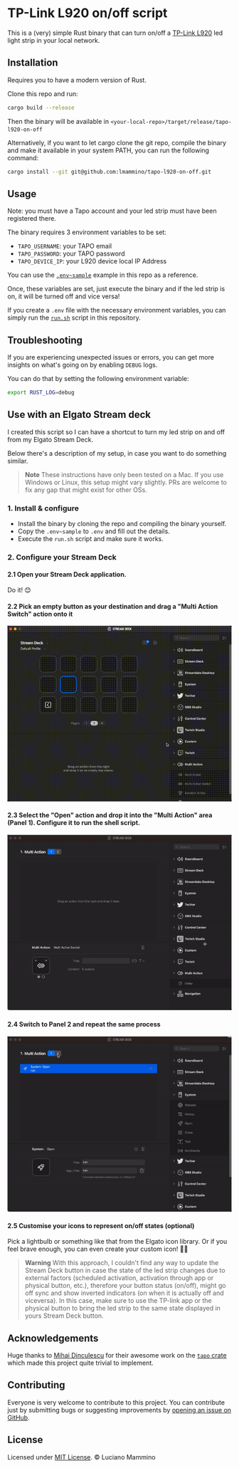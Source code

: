 # TP-Link L920 on/off script

This is a (very) simple Rust binary that can turn on/off a [TP-Link L920](https://www.tp-link.com/uk/home-networking/smart-bulb/tapo-l920-5/) led light strip in your local network.


## Installation

Requires you to have a modern version of Rust.

Clone this repo and run:

```bash
cargo build --release
```

Then the binary will be available in `<your-local-repo>/target/release/tapo-l920-on-off`

Alternatively, if you want to let cargo clone the git repo, compile the binary and make it available in your system PATH, you can run the following command:

```bash
cargo install --git git@github.com:lmammino/tapo-l920-on-off.git
```


## Usage

Note: you must have a Tapo account and your led strip must have been registered there.

The binary requires 3 environment variables to be set:

- `TAPO_USERNAME`: your TAPO email
- `TAPO_PASSWORD`: your TAPO password
- `TAPO_DEVICE_IP`: your L920 device local IP Address

You can use the [`.env~sample`](/.env~sample) example in this repo as a reference.

Once, these variables are set, just execute the binary and if the led strip is on, it will be turned off and vice versa!

If you create a `.env` file with the necessary environment variables, you can simply run the [`run.sh`](/run.sh) script in this repository.


## Troubleshooting

If you are experiencing unexpected issues or errors, you can get more insights on what's going on by enabling `DEBUG` logs.

You can do that by setting the following environment variable:

```bash
export RUST_LOG=debug
```


## Use with an Elgato Stream deck

I created this script so I can have a shortcut to turn my led strip on and off from my Elgato Stream Deck.

Below there's a description of my setup, in case you want to do something similar.

> **Note**
> These instructions have only been tested on a Mac. If you use Windows or Linux, this setup might vary slightly. PRs are welcome to fix any gap that might exist for other OSs.

### 1. Install & configure

- Install the binary by cloning the repo and compiling the binary yourself.
- Copy the `.env~sample` to `.env` and fill out the details.
- Execute the `run.sh` script and make sure it works.

### 2. Configure your Stream Deck

#### 2.1 Open your Stream Deck application.

Do it! 😊

#### 2.2 Pick an empty button as your destination and drag a "Multi Action Switch" action onto it

![Drag and drop a "Multi Action Switch" action](./docs/multi-action-switch-drop.gif)

#### 2.3 Select the "Open" action and drop it into the "Multi Action" area (Panel 1). Configure it to run the shell script.

![Configure panel 1 with a run action](./docs/configure-panel1-open-action.gif)

#### 2.4 Switch to Panel 2 and repeat the same process

![Configure panel 2 with a run action](./docs/configure-panel2.gif)


#### 2.5 Customise your icons to represent on/off states (optional)

Pick a lightbulb or something like that from the Elgato icon library. Or if you feel brave enough, you can even create your custom icon! 👩‍🎨



> **Warning**
> With this approach, I couldn't find any way to update the Stream Deck button in case the state of the led strip changes due to external factors (scheduled activation, activation through app or physical button, etc.), therefore your button status (on/off), might go off sync and show inverted indicators (on when it is actually off and viceversa). In this case, make sure to use the TP-link app or the physical button to bring the led strip to the same state displayed in yours Stream Deck button.


## Acknowledgements

Huge thanks to [Mihai Dinculescu](https://crates.io/users/mihai-dinculescu) for their awesome work on the [`tapo` crate](https://crates.io/crates/tapo) which made this project quite trivial to implement.


## Contributing

Everyone is very welcome to contribute to this project.
You can contribute just by submitting bugs or suggesting improvements by
[opening an issue on GitHub](https://github.com/lmammino/tapo-l920-on-off/issues).


## License

Licensed under [MIT License](LICENSE). © Luciano Mammino